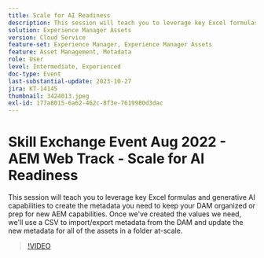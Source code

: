 ```yaml
---
title: Scale for AI Readiness
description: This session will teach you to leverage key Excel formulas and generative AI capabilities to create the metadata you need to keep your DAM organized or prep for new AEM capabilities. Once we've created the values we need, we'll use a CSV to import/export metadata from the DAM and update the new metadata for all of the assets in a folder at-scale.
solution: Experience Manager Assets
version: Cloud Service
feature-set: Experience Manager, Experience Manager Assets
feature: Asset Management, Metadata
role: User
level: Intermediate, Experienced
doc-type: Event
last-substantial-update: 2023-10-27
jira: KT-14145
thumbnail: 3424013.jpeg
exl-id: 177a8015-6a62-462c-8f3e-7619980d3dac
---
```

# Skill Exchange Event Aug 2022 - AEM Web Track - Scale for AI Readiness

This session will teach you to leverage key Excel formulas and generative AI capabilities to create the metadata you need to keep your DAM organized or prep for new AEM capabilities. Once we've created the values we need, we'll use a CSV to import/export metadata from the DAM and update the new metadata for all of the assets in a folder at-scale.

>[!VIDEO](https://video.tv.adobe.com/v/3424013/?learn=on)
